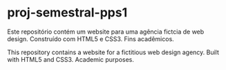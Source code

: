 # proj-semestral-pps1
Este repositório contém um website para uma agência fictcia de web design. Construído com HTML5 e CSS3. Fins acadêmicos.

This repository contains a website for a fictitious web design agency. Built with HTML5 and CSS3. Academic purposes.
